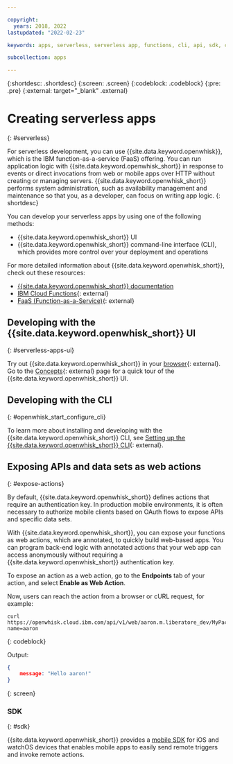 ```yaml
---

copyright:
  years: 2018, 2022
lastupdated: "2022-02-23"

keywords: apps, serverless, serverless app, functions, cli, api, sdk, create serverless app, serverless app tutorial, cloud functions, faas, function as a service

subcollection: apps

---
```


{:shortdesc: .shortdesc}
{:screen: .screen}
{:codeblock: .codeblock}
{:pre: .pre}
{:external: target="_blank" .external}

# Creating serverless apps
{: #serverless}

For serverless development, you can use {{site.data.keyword.openwhisk}}, which is the IBM function-as-a-service (FaaS) offering. You can run application logic with {{site.data.keyword.openwhisk_short}} in response to events or direct invocations from web or mobile apps over HTTP without creating or managing servers. {{site.data.keyword.openwhisk_short}} performs system administration, such as availability management and maintenance so that you, as a developer, can focus on writing app logic.
{: shortdesc}

You can develop your serverless apps by using one of the following methods:
* {{site.data.keyword.openwhisk_short}} UI
* {{site.data.keyword.openwhisk_short}} command-line interface (CLI), which provides more control over your deployment and operations

For more detailed information about {{site.data.keyword.openwhisk_short}}, check out these resources:
* [{{site.data.keyword.openwhisk_short}} documentation](/docs/openwhisk?topic=openwhisk-getting-started)
* [IBM Cloud Functions](https://www.ibm.com/cloud/functions){: external}
* [FaaS (Function-as-a-Service)](https://www.ibm.com/cloud/learn/faas){: external}

## Developing with the {{site.data.keyword.openwhisk_short}} UI
{: #serverless-apps-ui}

Try out {{site.data.keyword.openwhisk_short}} in your [browser](/functions/actions){: external}. Go to the [Concepts](/functions/learn){: external} page for a quick tour of the {{site.data.keyword.openwhisk_short}} UI.

## Developing with the CLI
{: #openwhisk_start_configure_cli}

To learn more about installing and developing with the {{site.data.keyword.openwhisk_short}} CLI, see [Setting up the {{site.data.keyword.openwhisk_short}} CLI](/functions/cli){: external}.

## Exposing APIs and data sets as web actions
{: #expose-actions}

By default, {{site.data.keyword.openwhisk_short}} defines actions that require an authentication key. In production mobile environments, it is often necessary to authorize mobile clients based on OAuth flows to expose APIs and specific data sets.

With {{site.data.keyword.openwhisk_short}}, you can expose your functions as web actions, which are annotated, to quickly build web-based apps. You can program back-end logic with annotated actions that your web app can access anonymously without requiring a {{site.data.keyword.openwhisk_short}} authentication key.

To expose an action as a web action, go to the **Endpoints** tab of your action, and select **Enable as Web Action**.

Now, users can reach the action from a browser or cURL request, for example:
```curl
curl https://openwhisk.cloud.ibm.com/api/v1/web/aaron.m.liberatore_dev/MyPackage/helloWorld.json?name=aaron
```
{: codeblock}

Output:
```json
{
    message: "Hello aaron!"
}
```
{: screen}

### SDK
{: #sdk}

{{site.data.keyword.openwhisk_short}} provides a [mobile SDK](/docs/openwhisk?topic=openwhisk-pkg_mobile_sdk) for iOS and watchOS devices that enables mobile apps to easily send remote triggers and invoke remote actions.
